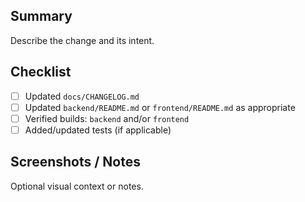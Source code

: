 ## Summary

Describe the change and its intent.

## Checklist

- [ ] Updated `docs/CHANGELOG.md`
- [ ] Updated `backend/README.md` or `frontend/README.md` as appropriate
- [ ] Verified builds: `backend` and/or `frontend`
- [ ] Added/updated tests (if applicable)

## Screenshots / Notes

Optional visual context or notes.


